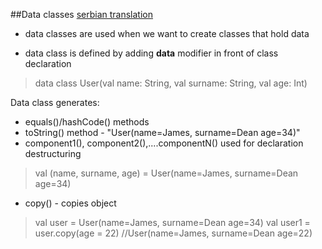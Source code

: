 ##Data classes 
[serbian translation](READMESERBIAN.md)

* data classes are used when we want to create classes that hold data

* data class is defined by adding **data** modifier in front of class declaration
 
 >data class User(val name: String, val surname: String, val age: Int)
 
 Data class generates:
  * equals()/hashCode() methods
  * toString() method - "User(name=James, surname=Dean age=34)"
  * component1(), component2(),....componentN() used for declaration destructuring
 >val (name, surname, age) = User(name=James, surname=Dean age=34)
  * copy() - copies object 
  > val user = User(name=James, surname=Dean age=34)
  > val user1 = user.copy(age = 22)  //User(name=James, surname=Dean age=22) 
